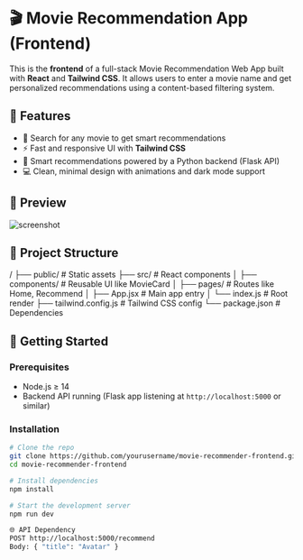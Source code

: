 # 🎬 Movie Recommendation App (Frontend)

This is the **frontend** of a full-stack Movie Recommendation Web App built with **React** and **Tailwind CSS**. It allows users to enter a movie name and get personalized recommendations using a content-based filtering system.

## 🚀 Features

- 🎥 Search for any movie to get smart recommendations
- ⚡ Fast and responsive UI with **Tailwind CSS**
- 🧠 Smart recommendations powered by a Python backend (Flask API)
- 💻 Clean, minimal design with animations and dark mode support

## 📸 Preview

![screenshot](./public/screenshot.png) <!-- Add a real screenshot if available -->

## 📁 Project Structure

/ ├── public/ # Static assets ├── src/ # React components │ ├── components/ # Reusable UI like MovieCard │ ├── pages/ # Routes like Home, Recommend │ ├── App.jsx # Main app entry │ └── index.js # Root render ├── tailwind.config.js # Tailwind CSS config └── package.json # Dependencies


## 🔧 Getting Started

### Prerequisites

- Node.js ≥ 14
- Backend API running (Flask app listening at `http://localhost:5000` or similar)

### Installation

```bash
# Clone the repo
git clone https://github.com/yourusername/movie-recommender-frontend.git
cd movie-recommender-frontend

# Install dependencies
npm install

# Start the development server
npm run dev

🌐 API Dependency
POST http://localhost:5000/recommend
Body: { "title": "Avatar" }

